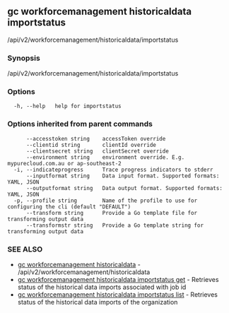 ## gc workforcemanagement historicaldata importstatus

/api/v2/workforcemanagement/historicaldata/importstatus

### Synopsis

/api/v2/workforcemanagement/historicaldata/importstatus

### Options

```
  -h, --help   help for importstatus
```

### Options inherited from parent commands

```
      --accesstoken string    accessToken override
      --clientid string       clientId override
      --clientsecret string   clientSecret override
      --environment string    environment override. E.g. mypurecloud.com.au or ap-southeast-2
  -i, --indicateprogress      Trace progress indicators to stderr
      --inputformat string    Data input format. Supported formats: YAML, JSON
      --outputformat string   Data output format. Supported formats: YAML, JSON
  -p, --profile string        Name of the profile to use for configuring the cli (default "DEFAULT")
      --transform string      Provide a Go template file for transforming output data
      --transformstr string   Provide a Go template string for transforming output data
```

### SEE ALSO

* [gc workforcemanagement historicaldata](gc_workforcemanagement_historicaldata.html)	 - /api/v2/workforcemanagement/historicaldata
* [gc workforcemanagement historicaldata importstatus get](gc_workforcemanagement_historicaldata_importstatus_get.html)	 - Retrieves status of the historical data imports associated with job id
* [gc workforcemanagement historicaldata importstatus list](gc_workforcemanagement_historicaldata_importstatus_list.html)	 - Retrieves status of the historical data imports of the organization


